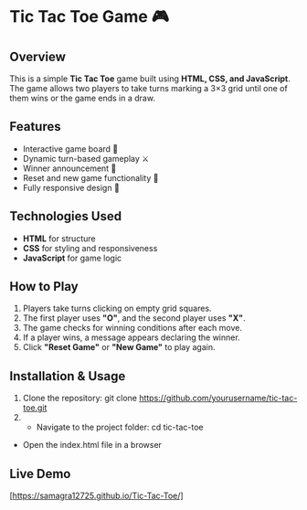 # Tic Tac Toe Game 🎮

## Overview
This is a simple **Tic Tac Toe** game built using **HTML, CSS, and JavaScript**. The game allows two players to take turns marking a 3×3 grid until one of them wins or the game ends in a draw.

## Features
- Interactive game board 🎲
- Dynamic turn-based gameplay ⚔️
- Winner announcement 🎉
- Reset and new game functionality 🔄
- Fully responsive design 📱

## Technologies Used
- **HTML** for structure
- **CSS** for styling and responsiveness
- **JavaScript** for game logic

## How to Play
1. Players take turns clicking on empty grid squares.
2. The first player uses **"O"**, and the second player uses **"X"**.
3. The game checks for winning conditions after each move.
4. If a player wins, a message appears declaring the winner.
5. Click **"Reset Game"** or **"New Game"** to play again.

## Installation & Usage
1. Clone the repository: git clone https://github.com/yourusername/tic-tac-toe.git
2. - Navigate to the project folder:
    cd tic-tac-toe
- Open the index.html file in a browser
## Live Demo
 [https://samagra12725.github.io/Tic-Tac-Toe/] 

